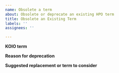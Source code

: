 ```yaml
---
name: Obsolete a term
about: Obsolete or deprecate an existing HPO term
title: Obsolete an Existing Term
labels: ''
assignees: ''

---
```


**KOIO term**


**Reason for deprecation**


**Suggested replacement or term to consider**
